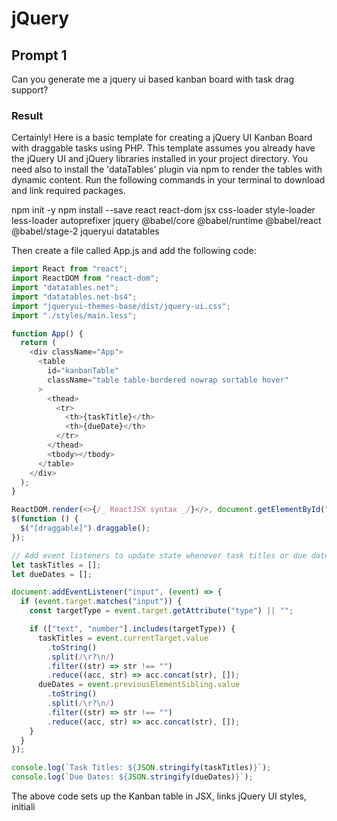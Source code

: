 # jQuery

## Prompt 1

Can you generate me a jquery ui based kanban board with task drag support?

### Result

Certainly! Here is a basic template for creating a jQuery UI Kanban Board with draggable tasks using PHP. This template assumes you already have the jQuery UI and jQuery libraries installed in your project directory. You need also to install the 'dataTables' plugin via npm to render the tables with dynamic content. Run the following commands in your terminal to download and link required packages.

npm init -y
npm install --save react react-dom jsx css-loader style-loader less-loader autoprefixer jquery @babel/core @babel/runtime @babel/react @babel/stage-2 jqueryui datatables

Then create a file called App.js and add the following code:

```javascript
import React from "react";
import ReactDOM from "react-dom";
import "datatables.net";
import "datatables.net-bs4";
import "jqueryui-themes-base/dist/jquery-ui.css";
import "./styles/main.less";

function App() {
  return (
    <div className="App">
      <table
        id="kanbanTable"
        className="table table-bordered nowrap sortable hover"
      >
        <thead>
          <tr>
            <th>{taskTitle}</th>
            <th>{dueDate}</th>
          </tr>
        </thead>
        <tbody></tbody>
      </table>
    </div>
  );
}

ReactDOM.render(<>{/_ ReactJSX syntax _/}</>, document.getElementById("root"));
$(function () {
  $("[draggable]").draggable();
});

// Add event listeners to update state whenever task titles or due dates change
let taskTitles = [];
let dueDates = [];

document.addEventListener("input", (event) => {
  if (event.target.matches("input")) {
    const targetType = event.target.getAttribute("type") || "";

    if (["text", "number"].includes(targetType)) {
      taskTitles = event.currentTarget.value
        .toString()
        .split(/\r?\n/)
        .filter((str) => str !== "")
        .reduce((acc, str) => acc.concat(str), []);
      dueDates = event.previousElementSibling.value
        .toString()
        .split(/\r?\n/)
        .filter((str) => str !== "")
        .reduce((acc, str) => acc.concat(str), []);
    }
  }
});

console.log(`Task Titles: ${JSON.stringify(taskTitles)}`);
console.log(`Due Dates: ${JSON.stringify(dueDates)}`);
```

The above code sets up the Kanban table in JSX, links jQuery UI styles, initiali
